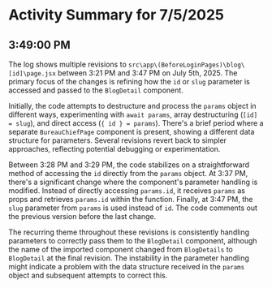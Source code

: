 # Activity Summary for 7/5/2025

## 3:49:00 PM
The log shows multiple revisions to `src\app\(BeforeLoginPages)\blog\[id]\page.jsx` between 3:21 PM and 3:47 PM on July 5th, 2025.  The primary focus of the changes is refining how the `id` or `slug` parameter is accessed and passed to the `BlogDetail` component.

Initially, the code attempts to destructure and process the `params` object in different ways, experimenting with `await params`, array destructuring (`[id] = slug`), and direct access (`{ id } = params`). There's a brief period where a separate `BureauChiefPage` component is present, showing a different data structure for parameters.  Several revisions revert back to simpler approaches, reflecting potential debugging or experimentation.

Between 3:28 PM and 3:29 PM, the code stabilizes on a straightforward method of accessing the `id` directly from the `params` object. At 3:37 PM, there's a significant change where the component's parameter handling is modified.  Instead of directly accessing `params.id`, it receives `params` as props and retrieves `params.id` within the function. Finally, at 3:47 PM, the `slug` parameter from `params` is used instead of `id`.  The code comments out the previous version before the last change.

The recurring theme throughout these revisions is consistently handling parameters to correctly pass them to the `BlogDetail` component, although the name of the imported component changed from `BlogDetails` to `BlogDetail` at the final revision.  The instability in the parameter handling might indicate a problem with the data structure received in the `params` object and subsequent attempts to correct this.
